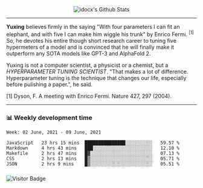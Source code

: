 <div align="center">
    <img align="center" src="https://github-readme-stats.vercel.app/api?username=idocx&show_icons=true&count_private=true&hide_border=true" alt="idocx's Github Stats"></img>
</div>

---

**Yuxing** believes firmly in the saying "With four parameters I can fit an elephant, and with five I can make him wiggle his trunk" by Enrico Fermi. <sup>[1]</sup> So, he devotes his entire though short research career to tuning five hypermeters of a model and is convinced that he will finally make it outperform any SOTA models like GPT-3 and AlphaFold 2.

Yuxing is not a computer scientist, a physicist or a chemist, but a *HYPERPARAMETER TUNING SCIENTIST*. "That makes a lot of difference. Hyperparameter tuning is the technique that changes our life, especially before pulishing a paper.", he said.

[1] Dyson, F. A meeting with Enrico Fermi. Nature 427, 297 (2004).


---

### 📊 Weekly development time
<!--START_SECTION:waka-->
```text
Week: 02 June, 2021 - 09 June, 2021

JavaScript   23 hrs 15 mins  ███████████████░░░░░░░░░░   59.57 % 
Markdown     4 hrs 43 mins   ███░░░░░░░░░░░░░░░░░░░░░░   12.10 % 
Makefile     2 hrs 47 mins   █▓░░░░░░░░░░░░░░░░░░░░░░░   07.13 % 
CSS          2 hrs 13 mins   █▒░░░░░░░░░░░░░░░░░░░░░░░   05.71 % 
JSON         2 hrs 9 mins    █▒░░░░░░░░░░░░░░░░░░░░░░░   05.51 % 
```
<!--END_SECTION:waka-->

### 

![Visitor Badge](https://visitor-badge.laobi.icu/badge?page_id=idocx.idocx)